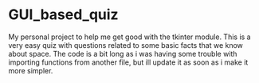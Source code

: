 # GUI_based_quiz

My personal project to help me get good with the tkinter module.
This is a very easy quiz with questions related to some basic facts that we know
about space.
The code is a bit long as i was having some trouble with importing functions from
another file, but ill update it as soon as i make it more simpler.
